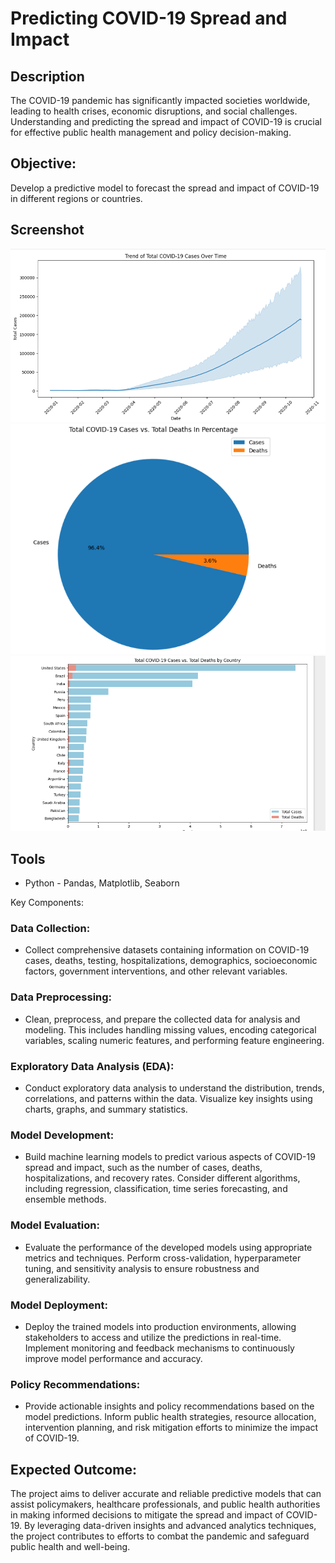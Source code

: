 # Predicting COVID-19 Spread and Impact

## Description

The COVID-19 pandemic has significantly impacted societies worldwide, leading to health crises, economic disruptions, and social challenges. Understanding and predicting the spread and impact of COVID-19 is crucial for effective public health management and policy decision-making.

## Objective:
Develop a predictive model to forecast the spread and impact of COVID-19 in different regions or countries.

## Screenshot

![dashboard preview](https://github.com/spawn71/Covid-Cases-Analysis/blob/main/ss-coivd.png)
![dashboard preview](https://github.com/spawn71/Covid-Cases-Analysis/blob/main/ss-covid2.png)
![dashboard preview](https://github.com/spawn71/Covid-Cases-Analysis/blob/main/ss-covid3.png)

## Tools

* Python - Pandas, Matplotlib, Seaborn

Key Components:

### Data Collection: 
* Collect comprehensive datasets containing information on COVID-19 cases, deaths, testing, hospitalizations, demographics, socioeconomic factors, government interventions, and other       relevant variables.
### Data Preprocessing: 
* Clean, preprocess, and prepare the collected data for analysis and modeling. This includes handling missing values, encoding categorical variables, scaling numeric features, and performing feature engineering.
### Exploratory Data Analysis (EDA): 
* Conduct exploratory data analysis to understand the distribution, trends, correlations, and patterns within the data. Visualize key insights using charts, graphs, and summary statistics.
### Model Development: 
* Build machine learning models to predict various aspects of COVID-19 spread and impact, such as the number of cases, deaths, hospitalizations, and recovery rates. Consider different algorithms, including regression, classification, time series forecasting, and ensemble methods.
### Model Evaluation: 
* Evaluate the performance of the developed models using appropriate metrics and techniques. Perform cross-validation, hyperparameter tuning, and sensitivity analysis to ensure robustness and generalizability.
### Model Deployment: 
* Deploy the trained models into production environments, allowing stakeholders to access and utilize the predictions in real-time. Implement monitoring and feedback mechanisms to continuously improve model performance and accuracy.
### Policy Recommendations: 
* Provide actionable insights and policy recommendations based on the model predictions. Inform public health strategies, resource allocation, intervention planning, and risk mitigation efforts to minimize the impact of COVID-19.

## Expected Outcome:
The project aims to deliver accurate and reliable predictive models that can assist policymakers, healthcare professionals, and public health authorities in making informed decisions to mitigate the spread and impact of COVID-19. By leveraging data-driven insights and advanced analytics techniques, the project contributes to efforts to combat the pandemic and safeguard public health and well-being.

